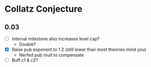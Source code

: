 # Collatz Conjecture

## 0.03

- [ ] Interval milestone also increases level cap?
  - Double?
- [x] Raise pub exponent to 1.2 (still lower than most theories mind you)
  - Nerfed pub mult to compensate
- [ ] Buff c1 & c2?

